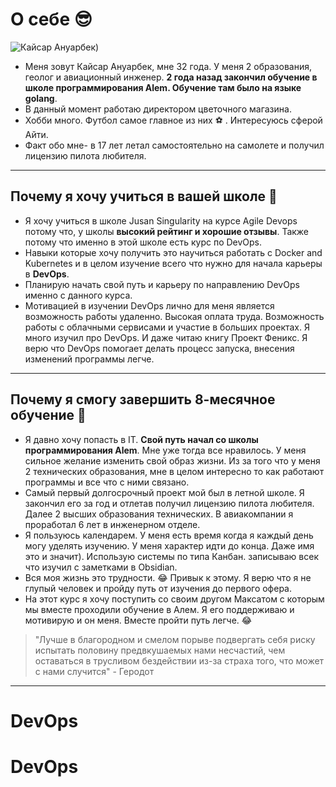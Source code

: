 # О себе :sunglasses:

![Кайсар Ануарбек](https://raw.githubusercontent.com/kaisar93/intensive-devops-agile/main/Kaisar.Anuarbek/Untitled.jpeg))

- Меня зовут Кайсар Ануарбек, мне 32 года. У меня 2 образования, геолог и авиационный инженер. **2 года назад закончил обучение в школе программирования Alem. Обучение там было на языке golang**. 
- В данный момент работаю директором цветочного магазина. 
- Хобби много. Футбол самое главное из них :soccer: . Интересуюсь сферой Айти. 
- Факт обо мне- в 17 лет летал самостоятельно на самолете и получил лицензию пилота любителя.

---

## Почему я хочу учиться в вашей школе :school_satchel:

- Я хочу учиться в школе Jusan Singularity на курсе Agile Devops потому что, у школы **высокий рейтинг и хорошие отзывы**. Также потому что именно в этой школе есть курс по DevOps. 
- Навыки которые хочу получить это научиться работать с Docker and Kubernetes и в целом изучение всего что нужно для начала карьеры в **DevOps**. 
- Планирую начать свой путь и карьеру по направлению DevOps именно с данного курса.
- Мотивацией в изучении DevOps лично для меня является возможность работы удаленно. Высокая оплата труда. Возможность работы с облачными сервисами и участие в больших проектах. Я много изучил про DevOps. И даже читаю книгу Проект Феникс. Я верю что DevOps помогает делать процесс запуска, внесения изменений программы легче.

---

## Почему я смогу завершить 8-месячное обучение :dart:

- Я давно хочу попасть в IT. **Свой путь начал со школы программирования Alem**. Мне уже тогда все нравилось. У меня сильное желание изменить свой образ жизни. Из за того что у меня 2 технических образования, мне в целом интересно то как работают программы и все что с ними связано. 
- Самый первый долгосрочный проект мой был в летной школе. Я закончил его за год и отлетав получил лицензию пилота любителя. Далее 2 высших образования технических. В авиакомпании я проработал 6 лет в инженерном отделе.
- Я пользуюсь календарем. У меня есть время когда я каждый день могу уделять изучению. У меня характер идти до конца. Даже имя это и значит). Использую системы по типа Канбан. записываю всек что изучил с заметками в Obsidian.
- Вся моя жизнь это трудности. :joy: Привык к этому. Я верю что я не глупый человек и пройду путь от изучения до первого офера.
- На этот курс я хочу поступить со своим другом Максатом с которым мы вместе проходили обучение в Алем. Я его поддерживаю и мотивирую и он меня. Вместе пройти путь легче. :joy:
 
> "Лучше в благородном и смелом порыве подвергать себя риску испытать половину предвкушаемых нами несчастий, чем оставаться в трусливом бездействии из-за страха того, что может с нами случится" - Геродот

---

# DevOps
# DevOps
